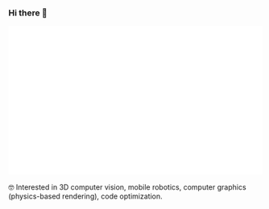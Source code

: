 ### Hi there 👋

![](https://github.com/sontung/github-stats/blob/master/generated/overview.svg)

<!--
**sontung/sontung** is a ✨ _special_ ✨ repository because its `README.md` (this file) appears on your GitHub profile.

Here are some ideas to get you started:

- 🔭 I’m currently working on ...
- 🌱 I’m currently learning ...
- 👯 I’m looking to collaborate on ...
- 🤔 I’m looking for help with ...
- 💬 Ask me about ...
- 📫 How to reach me: ...
- 😄 Pronouns: ...
- ⚡ Fun fact: ...
-->

:nerd_face: Interested in 3D computer vision, mobile robotics, computer graphics (physics-based rendering), code optimization.
